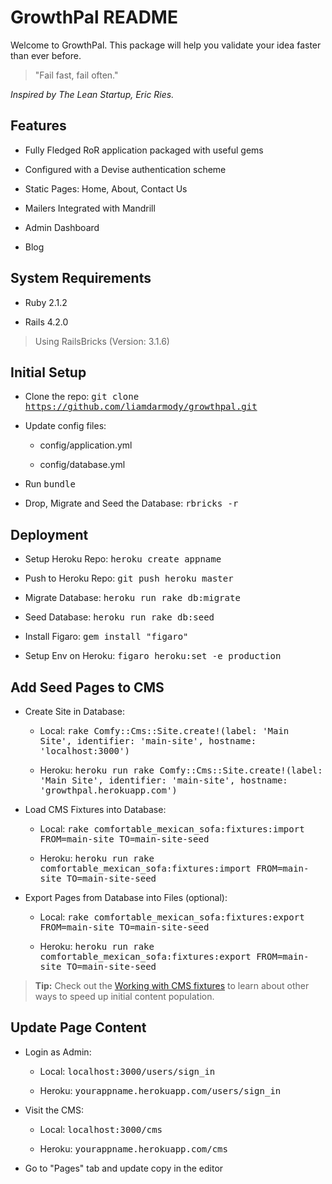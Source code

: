 # GrowthPal README

Welcome to GrowthPal. This package will help you validate your idea faster than ever before.

> "Fail fast, fail often."

*Inspired by The Lean Startup, Eric Ries.*

Features
-------------

* Fully Fledged RoR application packaged with useful gems

* Configured with a Devise authentication scheme

* Static Pages: Home, About, Contact Us

* Mailers Integrated with Mandrill

* Admin Dashboard

* Blog

System Requirements
-------------

* Ruby 2.1.2

* Rails 4.2.0

>Using RailsBricks (Version: 3.1.6)

Initial Setup
-------------

* Clone the repo: <kbd>git clone https://github.com/liamdarmody/growthpal.git</kbd>

* Update config files:

  * config/application.yml

  * config/database.yml

* Run <kbd>bundle</kbd>

* Drop, Migrate and Seed the Database: <kbd>rbricks -r</kbd>

Deployment
-------------

* Setup Heroku Repo: <kbd>heroku create appname</kbd>

* Push to Heroku Repo: <kbd>git push heroku master</kbd>

* Migrate Database: <kbd>heroku run rake db:migrate</kbd>

* Seed Database: <kbd>heroku run rake db:seed</kbd>

* Install Figaro: <kbd>gem install "figaro"</kbd>

* Setup Env on Heroku: <kbd>figaro heroku:set -e production</kbd>

Add Seed Pages to CMS
-------------

* Create Site in Database:

  * Local: <kbd>rake Comfy::Cms::Site.create!(label: 'Main Site', identifier: 'main-site', hostname: 'localhost:3000')</kbd>

  * Heroku: <kbd>heroku run rake Comfy::Cms::Site.create!(label: 'Main Site', identifier: 'main-site', hostname: 'growthpal.herokuapp.com')</kbd>

* Load CMS Fixtures into Database:

  * Local: <kbd>rake comfortable_mexican_sofa:fixtures:import FROM=main-site TO=main-site-seed</kbd>

  * Heroku: <kbd>heroku run rake comfortable_mexican_sofa:fixtures:import FROM=main-site TO=main-site-seed</kbd>

* Export Pages from Database into Files (optional):

  * Local: <kbd>rake comfortable_mexican_sofa:fixtures:export FROM=main-site TO=main-site-seed</kbd>

  * Heroku: <kbd>heroku run rake comfortable_mexican_sofa:fixtures:export FROM=main-site TO=main-site-seed</kbd>

> **Tip:** Check out the [Working with CMS fixtures](https://github.com/comfy/comfortable-mexican-sofa/wiki/Working-with-CMS-fixtures) to learn about other ways to speed up initial content population. 

Update Page Content
-------------

* Login as Admin: 

  * Local: <kbd>localhost:3000/users/sign_in</kbd>

  * Heroku: <kbd>yourappname.herokuapp.com/users/sign_in</kbd>

* Visit the CMS:

  * Local: <kbd>localhost:3000/cms</kbd>

  * Heroku: <kbd>yourappname.herokuapp.com/cms</kbd>

* Go to "Pages" tab and update copy in the editor
